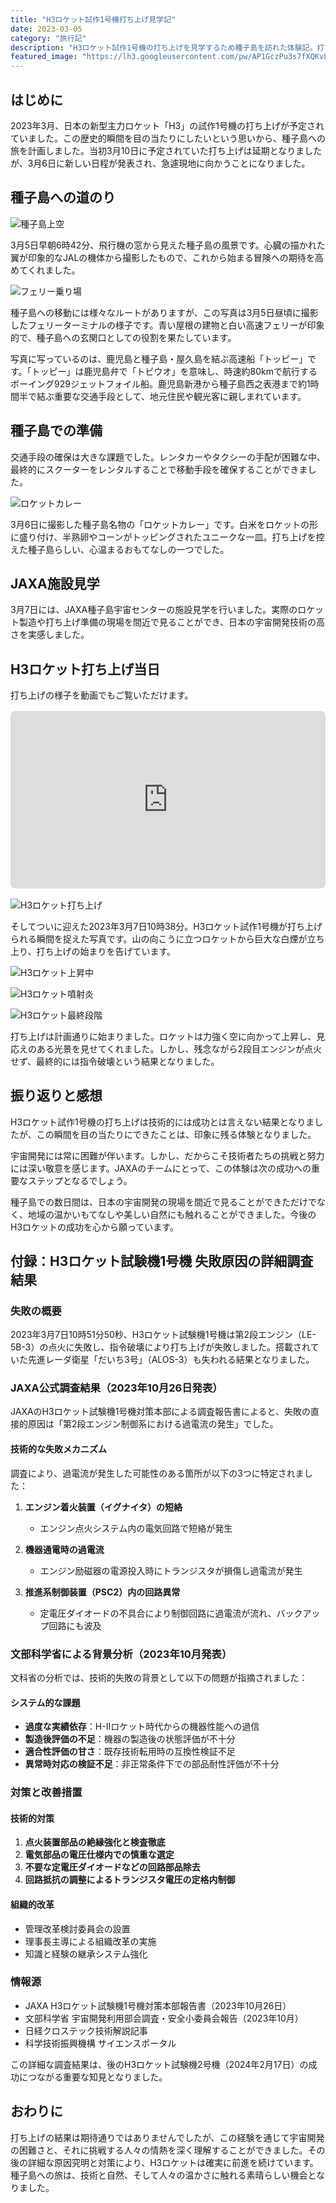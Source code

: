 ```yaml
---
title: "H3ロケット試作1号機打ち上げ見学記"
date: 2023-03-05
category: "旅行記"
description: "H3ロケット試作1号機の打ち上げを見学するため種子島を訪れた体験記。打ち上げまでの準備から当日の様子まで、実際の体験をお届けします。"
featured_image: "https://lh3.googleusercontent.com/pw/AP1GczPu3s7fXQKvLKEXoAuPp2WNpMC3ysM9oWZSxwkbtD07k7TIXiNbdNdKPjUkQTeoPDmCsxOJBgcK-o7un1Wz1ECA5R4PM2Qw0J5mgjX2TVTZxrOA8D9JZOINRDaJHIURdO2KTZcAOidxHdNqznnN7__1XA=s800-no-gm?authuser=0"
---
```


<!-- Google Photos元URL: https://photos.app.goo.gl/9BJsmgk7DLFVSofBA -->

## はじめに

2023年3月、日本の新型主力ロケット「H3」の試作1号機の打ち上げが予定されていました。この歴史的瞬間を目の当たりにしたいという思いから、種子島への旅を計画しました。当初3月10日に予定されていた打ち上げは延期となりましたが、3月6日に新しい日程が発表され、急遽現地に向かうことになりました。

## 種子島への道のり

![種子島上空](https://lh3.googleusercontent.com/pw/AP1GczPPxq64FzO51dtS-PIca4xMUMQ1N_8np2hMlDeZMPHFyNH95aWLKnkf-MreGfwPGCIFx-EgYyxfImKLxvgL_Cp81jewYLVX5NSYtDSCr2hIr_fqpRNe=s800-no-gm?authuser=0)

3月5日早朝6時42分、飛行機の窓から見えた種子島の風景です。心臓の描かれた翼が印象的なJALの機体から撮影したもので、これから始まる冒険への期待を高めてくれました。

![フェリー乗り場](https://lh3.googleusercontent.com/pw/AP1GczMoUeBjHPhrMSJYjR2XFNV38oMCA-RSnx5yeYzq5OF2BW84jx9rs4boSabVq2ZY12PazN7MvNFbQGRHgmLJHWVLkF6CHw9FmCmfkZlbpJ1M0NRZCkiLKDE2zs6s9kPEQciO-l0JVqc44HsTlVWBOXxmFw=s800-no-gm?authuser=0)

種子島への移動には様々なルートがありますが、この写真は3月5日昼頃に撮影したフェリーターミナルの様子です。青い屋根の建物と白い高速フェリーが印象的で、種子島への玄関口としての役割を果たしています。

写真に写っているのは、鹿児島と種子島・屋久島を結ぶ高速船「トッピー」です。「トッピー」は鹿児島弁で「トビウオ」を意味し、時速約80kmで航行するボーイング929ジェットフォイル船。鹿児島新港から種子島西之表港まで約1時間半で結ぶ重要な交通手段として、地元住民や観光客に親しまれています。

## 種子島での準備

交通手段の確保は大きな課題でした。レンタカーやタクシーの手配が困難な中、最終的にスクーターをレンタルすることで移動手段を確保することができました。

![ロケットカレー](https://lh3.googleusercontent.com/pw/AP1GczPxjytOIqfwRxjxQfDzfLuuV-JaiCyvY546Oa-HzLNZpzae-w1PSClFE0hmIlcS8Be3iBNmaVm9g-V_QbGX-C5JHc3PHJrhqO8W1CCfI-4QrAm1pABQqu3b_NkN5RR2rJDXAxxP_7g-bJRtvUukO_vfrw=s800-no-gm?authuser=0)

3月6日に撮影した種子島名物の「ロケットカレー」です。白米をロケットの形に盛り付け、半熟卵やコーンがトッピングされたユニークな一皿。打ち上げを控えた種子島らしい、心温まるおもてなしの一つでした。

## JAXA施設見学

3月7日には、JAXA種子島宇宙センターの施設見学を行いました。実際のロケット製造や打ち上げ準備の現場を間近で見ることができ、日本の宇宙開発技術の高さを実感しました。

## H3ロケット打ち上げ当日

打ち上げの様子を動画でもご覧いただけます。

<div style="position: relative; width: 100%; height: 0; padding-bottom: 56.25%; margin: 1rem 0;">
<iframe style="position: absolute; top: 0; left: 0; width: 100%; height: 100%; border-radius: 8px;" src="https://www.youtube.com/embed/hZXS0cBJzz4" title="H3ロケット試作1号機打ち上げ動画" frameborder="0" allow="accelerometer; autoplay; clipboard-write; encrypted-media; gyroscope; picture-in-picture; web-share" allowfullscreen></iframe>
</div>

![H3ロケット打ち上げ](https://lh3.googleusercontent.com/pw/AP1GczPu3s7fXQKvLKEXoAuPp2WNpMC3ysM9oWZSxwkbtD07k7TIXiNbdNdKPjUkQTeoPDmCsxOJBgcK-o7un1Wz1ECA5R4PM2Qw0J5mgjX2TVTZxrOA8D9JZOINRDaJHIURdO2KTZcAOidxHdNqznnN7__1XA=s800-no-gm?authuser=0)

そしてついに迎えた2023年3月7日10時38分。H3ロケット試作1号機が打ち上げられる瞬間を捉えた写真です。山の向こうに立つロケットから巨大な白煙が立ち上り、打ち上げの始まりを告げています。

![H3ロケット上昇中](https://lh3.googleusercontent.com/pw/AP1GczNSIjmsEybYx4hKo-DUiuxoa1UMy2ZP6fZ7f2kPka8EuJPUSbrBA-a19hoRf2Xef46Muh8zYmKAigBDizI1K6tpWoE-nt_QGnq_mKhR6Q8YOQ7hzYayAJ4utsIGu8Hinb1BsS0WGovkmdwk5iEcchuhfQ=s800-no-gm?authuser=0)

![H3ロケット噴射炎](https://lh3.googleusercontent.com/pw/AP1GczOMm9AnINkg4jpIawblKnjvQaLvdCFDY81emGPIeyEUbsoC0QUyLSDivcyj5eJNaI3Jc7fVoVwlsx-tZxJZMpc2pA99HaeL8ysLSo3RqqT2EFUhuV7VDmNdvV8bCffga4ZB5Wnh_d-HzV6KXmNJu8qLEA=s800-no-gm?authuser=0)

![H3ロケット最終段階](https://lh3.googleusercontent.com/pw/AP1GczMtrfF4YL94vY3bx1Z8COOL39LoWnENMU321iEpTpUuGnlR4XFHJPfqd6XHC6p35WhBxYaLp_Is_rpiisjr77ycNlBo2d7talC6AyNOodLbSQ0AXMHGmOLdrBt8-Y5f3yY48Ns9_V4MyIhlKB3WvH4jOw=s800-no-gm?authuser=0)

打ち上げは計画通りに始まりました。ロケットは力強く空に向かって上昇し、見応えのある光景を見せてくれました。しかし、残念ながら2段目エンジンが点火せず、最終的には指令破壊という結果となりました。

## 振り返りと感想

H3ロケット試作1号機の打ち上げは技術的には成功とは言えない結果となりましたが、この瞬間を目の当たりにできたことは、印象に残る体験となりました。

宇宙開発には常に困難が伴います。しかし、だからこそ技術者たちの挑戦と努力には深い敬意を感じます。JAXAのチームにとって、この体験は次の成功への重要なステップとなるでしょう。

種子島での数日間は、日本の宇宙開発の現場を間近で見ることができただけでなく、地域の温かいもてなしや美しい自然にも触れることができました。今後のH3ロケットの成功を心から願っています。

## 付録：H3ロケット試験機1号機 失敗原因の詳細調査結果

### 失敗の概要

2023年3月7日10時51分50秒、H3ロケット試験機1号機は第2段エンジン（LE-5B-3）の点火に失敗し、指令破壊により打ち上げが失敗しました。搭載されていた先進レーダ衛星「だいち3号」（ALOS-3）も失われる結果となりました。

### JAXA公式調査結果（2023年10月26日発表）

JAXAのH3ロケット試験機1号機対策本部による調査報告書によると、失敗の直接的原因は「第2段エンジン制御系における過電流の発生」でした。

#### 技術的な失敗メカニズム

調査により、過電流が発生した可能性のある箇所が以下の3つに特定されました：

1. **エンジン着火装置（イグナイタ）の短絡**
   - エンジン点火システム内の電気回路で短絡が発生
   
2. **機器通電時の過電流**
   - エンジン励磁器の電源投入時にトランジスタが損傷し過電流が発生
   
3. **推進系制御装置（PSC2）内の回路異常**
   - 定電圧ダイオードの不具合により制御回路に過電流が流れ、バックアップ回路にも波及

### 文部科学省による背景分析（2023年10月発表）

文科省の分析では、技術的失敗の背景として以下の問題が指摘されました：

#### システム的な課題
- **過度な実績依存**：H-IIロケット時代からの機器性能への過信
- **製造後評価の不足**：機器の製造後の状態評価が不十分
- **適合性評価の甘さ**：既存技術転用時の互換性検証不足
- **異常時対応の検証不足**：非正常条件下での部品耐性評価が不十分

### 対策と改善措置

#### 技術的対策
1. **点火装置部品の絶縁強化と検査徹底**
2. **電気部品の電圧仕様内での慎重な選定**
3. **不要な定電圧ダイオードなどの回路部品除去**
4. **回路抵抗の調整によるトランジスタ電圧の定格内制御**

#### 組織的改革
- 管理改革検討委員会の設置
- 理事長主導による組織改革の実施
- 知識と経験の継承システム強化

### 情報源

- JAXA H3ロケット試験機1号機対策本部報告書（2023年10月26日）
- 文部科学省 宇宙開発利用部会調査・安全小委員会報告（2023年10月）
- 日経クロステック技術解説記事
- 科学技術振興機構 サイエンスポータル

この詳細な調査結果は、後のH3ロケット試験機2号機（2024年2月17日）の成功につながる重要な知見となりました。

## おわりに

打ち上げの結果は期待通りではありませんでしたが、この経験を通じて宇宙開発の困難さと、それに挑戦する人々の情熱を深く理解することができました。その後の詳細な原因究明と対策により、H3ロケットは確実に前進を続けています。種子島への旅は、技術と自然、そして人々の温かさに触れる素晴らしい機会となりました。